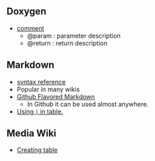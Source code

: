 ## Doxygen
* [comment](http://www.stack.nl/~dimitri/doxygen/docblocks.html)
  * @param : parameter description
  * @return : return description

## Markdown
* [syntax reference](http://daringfireball.net/projects/markdown/syntax)
* Popular in many wikis
* [Github Flavored Markdown](https://help.github.com/articles/github-flavored-markdown)
  * In Github it can be used almost anywhere.
* [Using `|` in table.](https://github.com/gitlabhq/gitlabhq/issues/1238)

## Media Wiki
* [Creating table](http://en.wikipedia.org/wiki/Help:Table)
